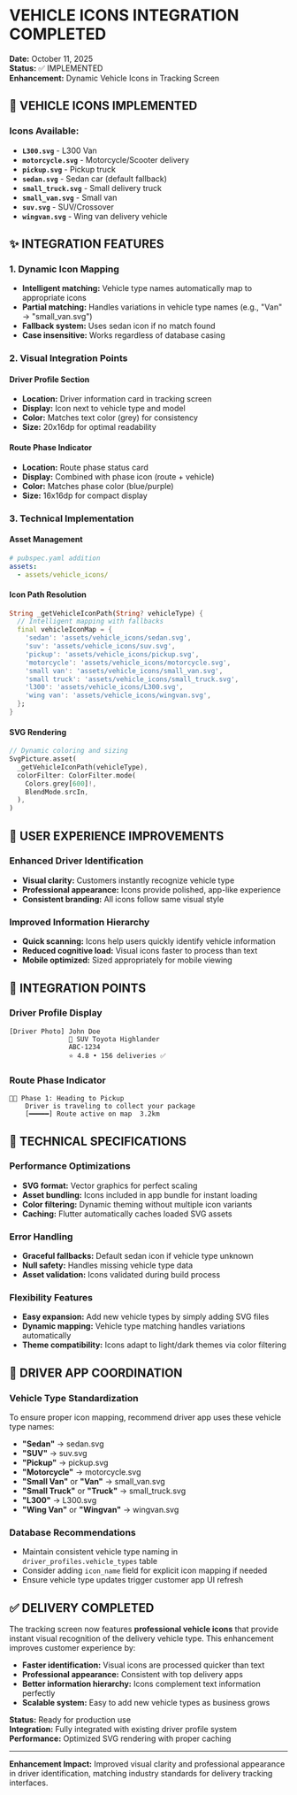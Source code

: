 # VEHICLE ICONS INTEGRATION COMPLETED

**Date:** October 11, 2025  
**Status:** ✅ IMPLEMENTED  
**Enhancement:** Dynamic Vehicle Icons in Tracking Screen  

## 🚗 VEHICLE ICONS IMPLEMENTED

### Icons Available:
- **`L300.svg`** - L300 Van
- **`motorcycle.svg`** - Motorcycle/Scooter delivery
- **`pickup.svg`** - Pickup truck
- **`sedan.svg`** - Sedan car (default fallback)
- **`small_truck.svg`** - Small delivery truck
- **`small_van.svg`** - Small van
- **`suv.svg`** - SUV/Crossover
- **`wingvan.svg`** - Wing van delivery vehicle

## ✨ INTEGRATION FEATURES

### **1. Dynamic Icon Mapping**
- **Intelligent matching:** Vehicle type names automatically map to appropriate icons
- **Partial matching:** Handles variations in vehicle type names (e.g., "Van" → "small_van.svg")
- **Fallback system:** Uses sedan icon if no match found
- **Case insensitive:** Works regardless of database casing

### **2. Visual Integration Points**

#### **Driver Profile Section**
- **Location:** Driver information card in tracking screen
- **Display:** Icon next to vehicle type and model
- **Color:** Matches text color (grey) for consistency
- **Size:** 20x16dp for optimal readability

#### **Route Phase Indicator**  
- **Location:** Route phase status card
- **Display:** Combined with phase icon (route + vehicle)
- **Color:** Matches phase color (blue/purple)
- **Size:** 16x16dp for compact display

### **3. Technical Implementation**

#### **Asset Management**
```yaml
# pubspec.yaml addition
assets:
  - assets/vehicle_icons/
```

#### **Icon Path Resolution**
```dart
String _getVehicleIconPath(String? vehicleType) {
  // Intelligent mapping with fallbacks
  final vehicleIconMap = {
    'sedan': 'assets/vehicle_icons/sedan.svg',
    'suv': 'assets/vehicle_icons/suv.svg',
    'pickup': 'assets/vehicle_icons/pickup.svg',
    'motorcycle': 'assets/vehicle_icons/motorcycle.svg',
    'small van': 'assets/vehicle_icons/small_van.svg',
    'small truck': 'assets/vehicle_icons/small_truck.svg',
    'l300': 'assets/vehicle_icons/L300.svg',
    'wing van': 'assets/vehicle_icons/wingvan.svg',
  };
}
```

#### **SVG Rendering**
```dart
// Dynamic coloring and sizing
SvgPicture.asset(
  _getVehicleIconPath(vehicleType),
  colorFilter: ColorFilter.mode(
    Colors.grey[600]!,
    BlendMode.srcIn,
  ),
)
```

## 🎨 USER EXPERIENCE IMPROVEMENTS

### **Enhanced Driver Identification**
- **Visual clarity:** Customers instantly recognize vehicle type
- **Professional appearance:** Icons provide polished, app-like experience
- **Consistent branding:** All icons follow same visual style

### **Improved Information Hierarchy**
- **Quick scanning:** Icons help users quickly identify vehicle information
- **Reduced cognitive load:** Visual icons faster to process than text
- **Mobile optimized:** Sized appropriately for mobile viewing

## 📱 INTEGRATION POINTS

### **Driver Profile Display**
```
[Driver Photo] John Doe
               🚗 SUV Toyota Highlander
               ABC-1234
               ⭐ 4.8 • 156 deliveries ✅
```

### **Route Phase Indicator**  
```
📍🚗 Phase 1: Heading to Pickup
    Driver is traveling to collect your package
    [━━━━━] Route active on map  3.2km
```

## 🔧 TECHNICAL SPECIFICATIONS

### **Performance Optimizations**
- **SVG format:** Vector graphics for perfect scaling
- **Asset bundling:** Icons included in app bundle for instant loading
- **Color filtering:** Dynamic theming without multiple icon variants
- **Caching:** Flutter automatically caches loaded SVG assets

### **Error Handling**
- **Graceful fallbacks:** Default sedan icon if vehicle type unknown
- **Null safety:** Handles missing vehicle type data
- **Asset validation:** Icons validated during build process

### **Flexibility Features**
- **Easy expansion:** Add new vehicle types by simply adding SVG files
- **Dynamic mapping:** Vehicle type matching handles variations automatically
- **Theme compatibility:** Icons adapt to light/dark themes via color filtering

## 🚀 DRIVER APP COORDINATION

### **Vehicle Type Standardization**
To ensure proper icon mapping, recommend driver app uses these vehicle type names:

- **"Sedan"** → sedan.svg
- **"SUV"** → suv.svg  
- **"Pickup"** → pickup.svg
- **"Motorcycle"** → motorcycle.svg
- **"Small Van"** or **"Van"** → small_van.svg
- **"Small Truck"** or **"Truck"** → small_truck.svg
- **"L300"** → L300.svg
- **"Wing Van"** or **"Wingvan"** → wingvan.svg

### **Database Recommendations**
- Maintain consistent vehicle type naming in `driver_profiles.vehicle_types` table
- Consider adding `icon_name` field for explicit icon mapping if needed
- Ensure vehicle type updates trigger customer app UI refresh

## ✅ DELIVERY COMPLETED

The tracking screen now features **professional vehicle icons** that provide instant visual recognition of the delivery vehicle type. This enhancement improves customer experience by:

- **Faster identification:** Visual icons are processed quicker than text
- **Professional appearance:** Consistent with top delivery apps
- **Better information hierarchy:** Icons complement text information perfectly
- **Scalable system:** Easy to add new vehicle types as business grows

**Status:** Ready for production use  
**Integration:** Fully integrated with existing driver profile system  
**Performance:** Optimized SVG rendering with proper caching  

---
**Enhancement Impact:** Improved visual clarity and professional appearance in driver identification, matching industry standards for delivery tracking interfaces.